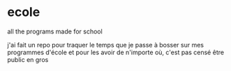 # ecole

all the programs made for school

j'ai fait un repo pour traquer le temps que je passe à bosser sur mes programmes d'école et pour les avoir de n'importe où, c'est pas censé être public en gros
